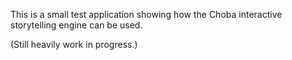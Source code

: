 This is a small test application showing how the Choba interactive storytelling engine can be used.

(Still heavily work in progress.)